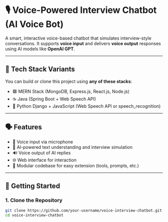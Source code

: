 # 🎙️ Voice-Powered Interview Chatbot (AI Voice Bot)

A smart, interactive voice-based chatbot that simulates interview-style conversations. It supports **voice input** and delivers **voice output** responses using AI models like **OpenAI GPT**.

---

## 🔧 Tech Stack Variants

You can build or clone this project using **any of these stacks**:
- 🟩 MERN Stack (MongoDB, Express.js, React.js, Node.js)
- ☕ Java (Spring Boot + Web Speech API)
- 🐍 Python Django + JavaScript (Web Speech API or speech_recognition)

---

## 🗣️ Features

- 🎤 Voice input via microphone
- 🧠 AI-powered text understanding and interview simulation
- 🔊 Voice output of AI replies
- 🌐 Web interface for interaction
- 🧩 Modular codebase for easy extension (tools, prompts, etc.)

---

## 🚀 Getting Started

### 1. Clone the Repository

```bash
git clone https://github.com/your-username/voice-interview-chatbot.git
cd voice-interview-chatbot
